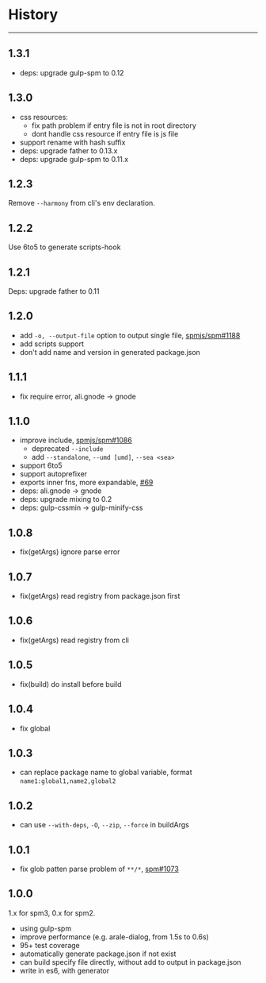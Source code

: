 # History

---

## 1.3.1

- deps: upgrade gulp-spm to 0.12

## 1.3.0

- css resources:
  - fix path problem if entry file is not in root directory
  - dont handle css resource if entry file is js file
- support rename with hash suffix
- deps: upgrade father to 0.13.x
- deps: upgrade gulp-spm to 0.11.x

## 1.2.3

Remove `--harmony` from cli's env declaration.

## 1.2.2

Use 6to5 to generate scripts-hook

## 1.2.1

Deps: upgrade father to 0.11

## 1.2.0

- add `-o, --output-file` option to output single file, [spmjs/spm#1188](https://github.com/spmjs/spm/issues/1188)
- add scripts support
- don't add name and version in generated package.json

## 1.1.1

- fix require error, ali.gnode -> gnode

## 1.1.0

- improve include, [spmjs/spm#1086](https://github.com/spmjs/spm/issues/1086)
  - deprecated `--include`
  - add `--standalone`, `--umd [umd]`, `--sea <sea>`
- support 6to5
- support autoprefixer
- exports inner fns, more expandable, [#69](https://github.com/spmjs/spm-build/pull/69)
- deps: ali.gnode -> gnode
- deps: upgrade mixing to 0.2
- deps: gulp-cssmin -> gulp-minify-css

## 1.0.8

- fix(getArgs) ignore parse error

## 1.0.7

- fix(getArgs) read registry from package.json first

## 1.0.6

- fix(getArgs) read registry from cli

## 1.0.5

- fix(build) do install before build

## 1.0.4

- fix global

## 1.0.3

- can replace package name to global variable, format `name1:global1,name2,global2`

## 1.0.2

- can use `--with-deps`, `-O`, `--zip`, `--force` in buildArgs

## 1.0.1

- fix glob patten parse problem of `**/*`, [spm#1073](https://github.com/spmjs/spm/issues/1073)

## 1.0.0

1.x for spm3, 0.x for spm2.

- using gulp-spm
- improve performance (e.g. arale-dialog, from 1.5s to 0.6s)
- 95+ test coverage
- automatically generate package.json if not exist
- can build specify file directly, without add to output in package.json
- write in es6, with generator
